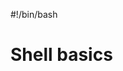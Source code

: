 #!/bin/bash                                                                                                                             
# Shell basics

